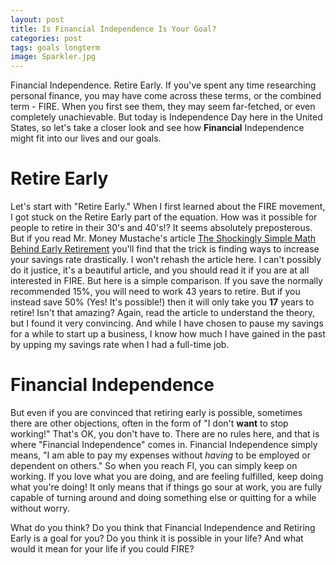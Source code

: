 ```yaml
---
layout: post
title: Is Financial Independence Is Your Goal?
categories: post
tags: goals longterm
image: Sparkler.jpg
---
```


Financial Independence. Retire Early. If you've spent any time researching personal finance, you may have come across these terms, or the combined term - FIRE. When you first see them, they may seem far-fetched, or even completely unachievable. But today is Independence Day here in the United States, so let's take a closer look and see how **Financial** Independence might fit into our lives and our goals.

<!--more-->

# Retire Early
Let's start with "Retire Early." When I first learned about the FIRE movement, I got stuck on the Retire Early part of the equation. How was it possible for people to retire in their 30's and 40's!? It seems absolutely preposterous. But if you read Mr. Money Mustache's article [The Shockingly Simple Math Behind Early Retirement](https://www.mrmoneymustache.com/2012/01/13/the-shockingly-simple-math-behind-early-retirement/) you'll find that the trick is finding ways to increase your savings rate drastically. I won't rehash the article here. I can't possibly do it justice, it's a beautiful article, and you should read it if you are at all interested in FIRE. But here is a simple comparison. If you save the normally recommended 15%, you will need to work 43 years to retire. But if you instead save 50% (Yes! It's possible!) then it will only take you **17** years to retire! Isn't that amazing? Again, read the article to understand the theory, but I found it very convincing. And while I have chosen to pause my savings for a while to start up a business, I know how much I have gained in the past by upping my savings rate when I had a full-time job. 

# Financial Independence
But even if you are convinced that retiring early is possible, sometimes there are other objections, often in the form of "I don't **want** to stop working!" That's OK, you don't have to. There are no rules here, and that is where "Financial Independence" comes in. Financial Independence simply means, "I am able to pay my expenses without *having* to be employed or dependent on others." So when you reach FI, you can simply keep on working. If you love what you are doing, and are feeling fulfilled, keep doing what you're doing! It only means that if things go sour at work, you are fully capable of turning around and doing something else or quitting for a while without worry. 

What do you think? Do you think that Financial Independence and Retiring Early is a goal for you? Do you think it is possible in your life? And what would it mean for your life if you could FIRE?